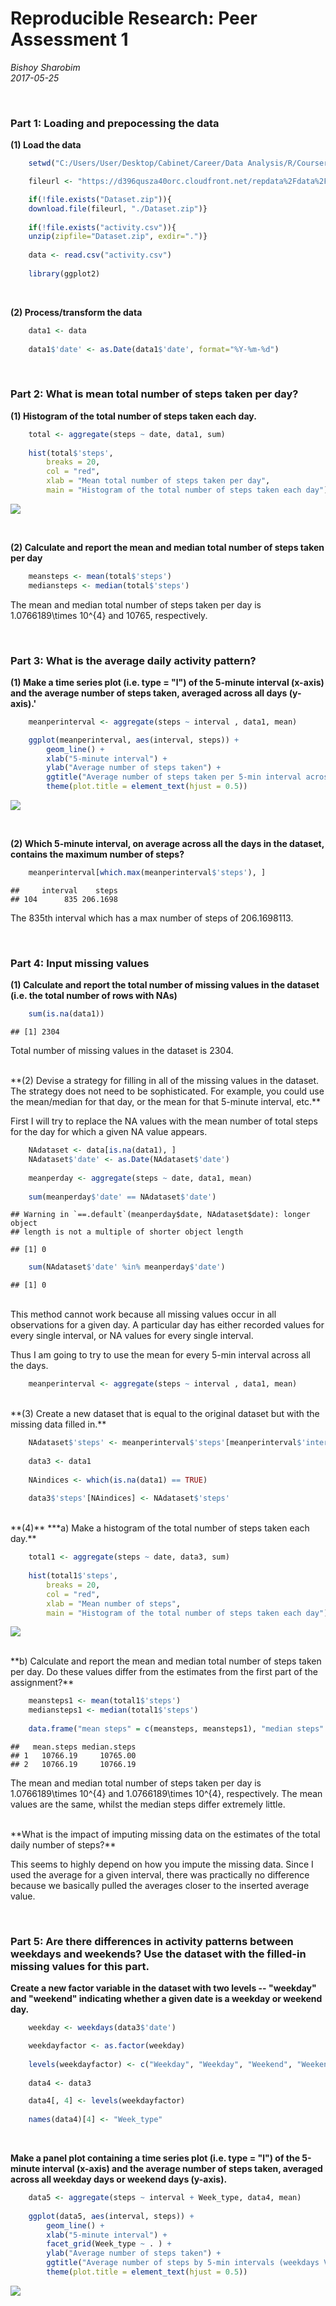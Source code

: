 Reproducible Research: Peer Assessment 1
=====



*Bishoy Sharobim*  
*2017-05-25*

<br>

### Part 1: Loading and prepocessing the data 
 
**(1) Load the data** 




```r
    setwd("C:/Users/User/Desktop/Cabinet/Career/Data Analysis/R/Coursera/5) Reproducible Research/Week 2/Assignment")

    fileurl <- "https://d396qusza40orc.cloudfront.net/repdata%2Fdata%2Factivity.zip"

    if(!file.exists("Dataset.zip")){
    download.file(fileurl, "./Dataset.zip")}
    
    if(!file.exists("activity.csv")){
    unzip(zipfile="Dataset.zip", exdir=".")}
    
    data <- read.csv("activity.csv")
    
    library(ggplot2)
```

<br>

**(2) Process/transform the data**

```r
    data1 <- data
    
    data1$'date' <- as.Date(data1$'date', format="%Y-%m-%d")
```

<br>

### Part 2: What is mean total number of steps taken per day?
**(1) Histogram of the total number of steps taken each day.**  


```r
    total <- aggregate(steps ~ date, data1, sum)
    
    hist(total$'steps', 
        breaks = 20, 
        col = "red",
        xlab = "Mean total number of steps taken per day",
        main = "Histogram of the total number of steps taken each day")
```

![](PA1_template_files/figure-html/unnamed-chunk-4-1.png)<!-- -->

<br>

**(2) Calculate and report the mean and median total number of steps taken per day**

```r
    meansteps <- mean(total$'steps')
    mediansteps <- median(total$'steps')
```

The mean and median total number of steps taken per day is 1.0766189\times 10^{4} and 10765, respectively.

<br>

### Part 3: What is the average daily activity pattern?

**(1) Make a time series plot (i.e. type = "l") of the 5-minute interval (x-axis) and the average number of steps taken, averaged across all days (y-axis).'**


```r
    meanperinterval <- aggregate(steps ~ interval , data1, mean)

    ggplot(meanperinterval, aes(interval, steps)) +
        geom_line() +
        xlab("5-minute interval") +
        ylab("Average number of steps taken") +
        ggtitle("Average number of steps taken per 5-min interval across all days") +
        theme(plot.title = element_text(hjust = 0.5))
```

![](PA1_template_files/figure-html/unnamed-chunk-6-1.png)<!-- -->

<br>

**(2) Which 5-minute interval, on average across all the days in the dataset, contains the maximum number of steps?**

```r
    meanperinterval[which.max(meanperinterval$'steps'), ]
```

```
##     interval    steps
## 104      835 206.1698
```
  
The 835th interval which has a max number of steps of 206.1698113.

<br>

### Part 4: Input missing values

**(1) Calculate and report the total number of missing values in the dataset (i.e. the total number of rows with NAs)**  


```r
    sum(is.na(data1))
```

```
## [1] 2304
```

Total number of missing values in the dataset is 2304. 

<br>
**(2) Devise a strategy for filling in all of the missing values in the dataset. The strategy does not need to be sophisticated. For example, you could use the mean/median for that day, or the mean for that 5-minute interval, etc.**  

First I will try to replace the NA values with the mean number of total steps for the day for which a given NA value appears.


```r
    NAdataset <- data[is.na(data1), ]
    NAdataset$'date' <- as.Date(NAdataset$'date')    
        
    meanperday <- aggregate(steps ~ date, data1, mean)
    
    sum(meanperday$'date' == NAdataset$'date')
```

```
## Warning in `==.default`(meanperday$date, NAdataset$date): longer object
## length is not a multiple of shorter object length
```

```
## [1] 0
```

```r
    sum(NAdataset$'date' %in% meanperday$'date')
```

```
## [1] 0
```

<br>
This method cannot work because all missing values occur in all observations for a given day. A particular day has either recorded values for every single interval, or NA values for every single interval. 

Thus I am going to try to use the mean for every 5-min interval across all the days.


```r
    meanperinterval <- aggregate(steps ~ interval , data1, mean)
```

<br>
**(3) Create a new dataset that is equal to the original dataset but with the missing data filled in.**


```r
    NAdataset$'steps' <- meanperinterval$'steps'[meanperinterval$'interval' %in% NAdataset$'interval']
    
    data3 <- data1
    
    NAindices <- which(is.na(data1) == TRUE)
    
    data3$'steps'[NAindices] <- NAdataset$'steps'  
```
<br>
**(4)**  
***a) Make a histogram of the total number of steps taken each day.**  


```r
    total1 <- aggregate(steps ~ date, data3, sum)
    
    hist(total1$'steps', 
        breaks = 20, 
        col = "red",
        xlab = "Mean number of steps",
        main = "Histogram of the total number of steps taken each day")
```

![](PA1_template_files/figure-html/unnamed-chunk-12-1.png)<!-- -->

<br>
**b) Calculate and report the mean and median total number of steps taken per day. Do these values differ from the estimates from the first part of the assignment?**  


```r
    meansteps1 <- mean(total1$'steps')
    mediansteps1 <- median(total1$'steps')
    
    data.frame("mean steps" = c(meansteps, meansteps1), "median steps" = c(mediansteps, mediansteps1))
```

```
##   mean.steps median.steps
## 1   10766.19     10765.00
## 2   10766.19     10766.19
```

The mean and median total number of steps taken per day is 1.0766189\times 10^{4} and 1.0766189\times 10^{4}, respectively. The mean values are the same, whilst the median steps differ extremely little.

<br>
**What is the impact of imputing missing data on the estimates of the total daily number of steps?**

This seems to highly depend on how you impute the missing data. Since I used the average for a given interval, there was practically no difference because we basically pulled the averages closer to the inserted average value.

<br>

### Part 5: Are there differences in activity patterns between weekdays and weekends? Use the dataset with the filled-in missing values for this part.
  
**Create a new factor variable in the dataset with two levels -- "weekday" and "weekend" indicating whether a given date is a weekday or weekend day.**  


```r
    weekday <- weekdays(data3$'date')

    weekdayfactor <- as.factor(weekday)
    
    levels(weekdayfactor) <- c("Weekday", "Weekday", "Weekend", "Weekend", "Weekday", "Weekday", "Weekday")
    
    data4 <- data3

    data4[, 4] <- levels(weekdayfactor)
    
    names(data4)[4] <- "Week_type"
```

<br>

**Make a panel plot containing a time series plot (i.e. type = "l") of the 5-minute interval (x-axis) and the average number of steps taken, averaged across all weekday days or weekend days (y-axis).**  

```r
    data5 <- aggregate(steps ~ interval + Week_type, data4, mean)
    
    ggplot(data5, aes(interval, steps)) +
        geom_line() +
        xlab("5-minute interval") +
        facet_grid(Week_type ~ . ) +
        ylab("Average number of steps taken") +
        ggtitle("Average number of steps by 5-min intervals (weekdays VS weekends)") +
        theme(plot.title = element_text(hjust = 0.5))
```

![](PA1_template_files/figure-html/unnamed-chunk-15-1.png)<!-- -->
    
